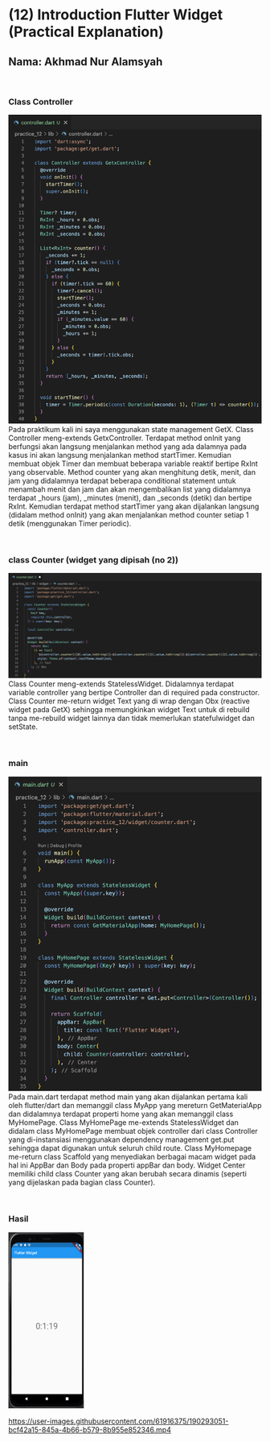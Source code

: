 # (12) Introduction Flutter Widget (Practical Explanation)

## Nama: Akhmad Nur Alamsyah
&nbsp;

### Class Controller
<img src='screenshot/controller.png'>
Pada praktikum kali ini saya menggunakan state management GetX. Class Controller meng-extends GetxController. Terdapat method onInit yang berfungsi akan langsung menjalankan method yang ada dalamnya pada kasus ini akan langsung menjalankan method startTimer. Kemudian membuat objek Timer dan membuat beberapa variable reaktif bertipe RxInt yang observable. Method counter yang akan menghitung detik, menit, dan jam yang didalamnya terdapat beberapa conditional statement untuk menambah menit dan jam dan akan mengembalikan list yang didalamnya terdapat _hours (jam), _minutes (menit), dan _seconds (detik) dan bertipe RxInt. Kemudian terdapat method startTimer yang akan dijalankan langsung (didalam method onInit) yang akan menjalankan method counter setiap 1 detik (menggunakan Timer periodic).

&nbsp;     
### class Counter (widget yang dipisah (no 2))
<img src='screenshot/counter.png'>
Class Counter meng-extends StatelessWidget. Didalamnya terdapat variable controller yang bertipe Controller dan di required pada constructor. Class Counter me-return widget Text yang di wrap dengan Obx (reactive widget pada GetX) sehingga memungkinkan widget Text untuk di rebuild tanpa me-rebuild widget lainnya dan tidak memerlukan statefulwidget dan setState. 

&nbsp;
### main
<img src='screenshot/main.png'>
Pada main.dart terdapat method main yang akan dijalankan pertama kali oleh flutter/dart dan memanggil class MyApp yang mereturn GetMaterialApp dan didalamnya terdapat properti home yang akan memanggil class MyHomePage. Class MyHomePage me-extends StatelessWidget dan didalam class MyHomePage membuat objek controller dari class Controller yang di-instansiasi menggunakan dependency management get.put sehingga dapat digunakan untuk seluruh child route. Class MyHomepage me-return class Scaffold yang menyediakan berbagai macam widget pada hal ini AppBar dan Body pada properti appBar dan body. Widget Center memiliki child class Counter yang akan berubah secara dinamis (seperti yang dijelaskan pada bagian class Counter).

&nbsp;
### Hasil
<img src='screenshot/hasil.png' height=350 width=150>

https://user-images.githubusercontent.com/61916375/190293051-bcf42a15-845a-4b66-b579-8b955e852346.mp4

